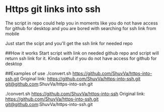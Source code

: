 # Https git links into ssh
The script in repo could help you in moments like 
you do not have access for github for desktop and 
you are bored with searching for ssh link from 
mobile

Just start the scipt and you'll get the ssh link 
for needed repo

##How it works
Start script with link on needed github repo and 
script will return ssh link for it. Kinda useful if 
you do not have access for github for desktop

##Examples of use
./convert.sh 
https://github.com/ShuvVa/https-into-ssh.git
Original link:
https://github.com/ShuvVa/https-into-ssh.git
git@github.com:ShuvVa/https-into-ssh.git

./convert.sh
https://github.com/ShuvVa/https-into-ssh
Original link:
https://github.com/ShuvVa/https-into-ssh.git
git@github.com:ShuvVa/https-into-ssh.git

